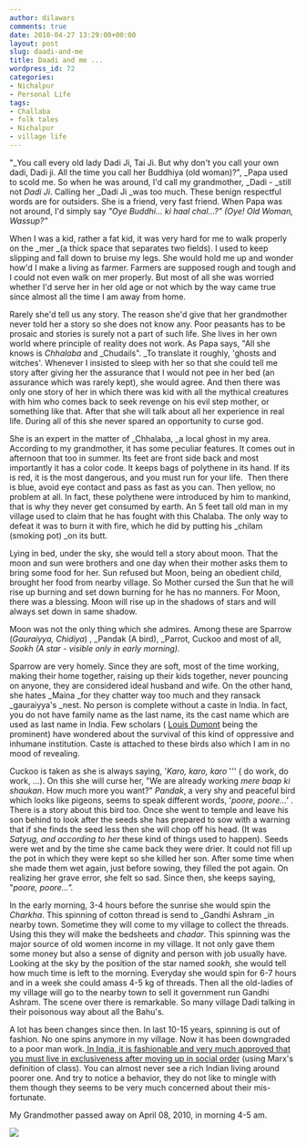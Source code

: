 ```yaml
---
author: dilawars
comments: true
date: 2010-04-27 13:29:00+00:00
layout: post
slug: daadi-and-me
title: Daadi and me ...
wordpress_id: 72
categories:
- Nichalpur
- Personal Life
tags:
- Challaba
- folk tales
- Nichalpur
- village life
---
```


"_You call every old lady Dadi Ji, Tai Ji. But why don't you call your own dadi, Dadi ji. All the time you call her Buddhiya (old woman)?", _Papa used to scold me. So when he was around, I'd call my grandmother, _Dadi - _still not _Dadi Ji_. Calling her _Dadi Ji _was too much. These benign respectful words are for outsiders. She is a friend, very fast friend. When Papa was not around, I'd simply say _"Oye Buddhi... ki haal chal...?" (Oye! Old Woman, Wassup?"_

When I was a kid, rather a fat kid, it was very hard for me to walk properly on the _mer _(a thick space that separates two fields). I used to keep slipping and fall down to bruise my legs. She would hold me up and wonder how'd I make a living as farmer. Farmers are supposed rough and tough and I could not even walk on mer properly. But most of all she was worried whether I'd serve her in her old age or not which by the way came true since almost all the time I am away from home.

Rarely she'd tell us any story. The reason she'd give that her grandmother never told her a story so she does not know any. Poor peasants has to be prosaic and stories is surely not a part of such life. She lives in her own world where principle of reality does not work. As Papa says, "All she knows is _Chhalaba_ and _Chudails". _To translate it roughly, 'ghosts and witches'. Whenever I insisted to sleep with her so that she could tell me story after giving her the assurance that I would not pee in her bed (an assurance which was rarely kept), she would agree. And then there was only one story of her in which there was kid with all the mythical creatures with him who comes back to seek revenge on his evil step mother, or something like that. After that she will talk about all her experience in real life. During all of this she never spared an opportunity to curse god.

She is an expert in the matter of _Chhalaba, _a local ghost in my area. According to my grandmother, it has some peculiar features. It comes out in afternoon that too in summer. Its feet are front side back and most importantly it has a color code. It keeps bags of polythene in its hand. If its is red, it is the most dangerous, and you must run for your life.  Then there is blue, avoid eye contact and pass as fast as you can. Then yellow, no problem at all. In fact, these polythene were introduced by him to mankind, that is why they never get consumed by earth. An 5 feet tall old man in my village used to claim that he has fought with this Chalaba. The only way to defeat it was to burn it with fire, which he did by putting his _chilam (smoking pot) _on its butt.

Lying in bed, under the sky, she would tell a story about moon. That the moon and sun were brothers and one day when their mother asks them to bring some food for her. Sun refused but Moon, being an obedient child, brought her food from nearby village. So Mother cursed the Sun that he will rise up burning and set down burning for he has no manners. For Moon, there was a blessing. Moon will rise up in the shadows of stars and will always set down in same shadow.

Moon was not the only thing which she admires. Among these are Sparrow (_Gauraiyya, Chidiya_) , _Pandak (A bird), _Parrot, Cuckoo and most of all, _Sookh (A star - visible only in early morning)._

Sparrow are very homely. Since they are soft, most of the time working, making their home together, raising up their kids together, never pouncing on anyone, they are considered ideal husband and wife. On the other hand, she hates _Maina _for they chatter way too much and they ransack _gauraiyya's _nest. No person is complete without a caste in India. In fact, you do not have family name as the last name, its the cast name which are used as last name in India. Few scholars ( [Louis Dumont](http://en.wikipedia.org/wiki/Louis_Dumont) being the prominent) have wondered about the survival of this kind of oppressive and inhumane institution. Caste is attached to these birds also which I am in no mood of revealing.

Cuckoo is taken as she is always saying, '_Karo, karo, karo_ ''' ( do work, do work, ...). On this she will curse her, "We are already working _mere baap ki shaukan_. How much more you want?" _Pandak_, a very shy and peaceful bird which looks like pigeons, seems to speak different words, '_poore, poore...'_ . There is a story about this bird too. Once she went to temple and leave his son behind to look after the seeds she has prepared to sow with a warning that if she finds the seed less then she will chop off his head. (It was _Satyug, and according to her_ these kind of things used to happen). Seeds were wet and by the time she came back they were drier. It could not fill up the pot in which they were kept so she killed her son. After some time when she made them wet again, just before sowing, they filled the pot again. On realizing her grave error, she felt so sad. Since then, she keeps saying, "_poore, poore..."._

In the early morning, 3-4 hours before the sunrise she would spin the _Charkha_. This spinning of cotton thread is send to _Gandhi Ashram _in nearby town. Sometime they will come to my village to collect the threads. Using this they will make the bedsheets and _chadar_. This spinning was the major source of old women income in my village. It not only gave them some money but also a sense of dignity and person with job usually have. Looking at the sky by the position of the star named _sookh,_ she would tell how much time is left to the morning. Everyday she would spin for 6-7 hours and in a week she could amass 4-5 kg of threads. Then all the old-ladies of my village will go to the nearby town to sell it government run Gandhi Ashram. The scene over there is remarkable. So many village Dadi talking in their poisonous way about all the Bahu's.

A lot has been changes since then. In last 10-15 years, spinning is out of fashion. No one spins anymore in my village. Now it has been downgraded to a poor man work.[ In India, it is fashionable and very much approved that you must live in exclusiveness after moving up in social order](http://blogs.wsj.com/indiarealtime/2010/04/26/why-dont-indians-give-more/?utm_source=feedburner&utm_medium=feed&utm_campaign=Feed%3A+wsj%2Findiarealtime%2Ffeed+%28WSJ.com%3A+India+Real+Time%29&mod=irt) (using Marx's definition of class). You can almost never see a rich Indian living around poorer one. And try to notice a behavior, they do not like to mingle with them though they seems to be very much concerned about their mis-fortunate.

My Grandmother passed away on April 08, 2010, in morning 4-5 am.




![](https://blogger.googleusercontent.com/tracker/3794193585985230867-7000216130966061536?l=dilawarsays.blogspot.com)



